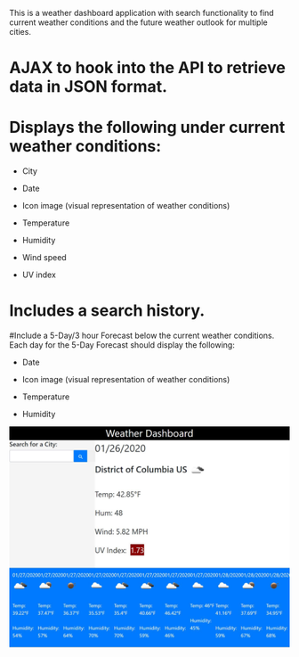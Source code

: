 This is a weather dashboard application with search functionality to find current weather conditions and the future weather outlook for multiple cities. 


# AJAX to hook into the API to retrieve data in JSON format.

# Displays the following under current weather conditions:

  * City

  * Date

  * Icon image (visual representation of weather conditions)

  * Temperature

  * Humidity

  * Wind speed

  * UV index

# Includes a search history.

#Include a 5-Day/3 hour Forecast below the current weather conditions. Each day for the 5-Day Forecast should display the following:

  * Date

  * Icon image (visual representation of weather conditions)

  * Temperature

  * Humidity


![Weather Dashboard](./assets/weather1.jpg)



